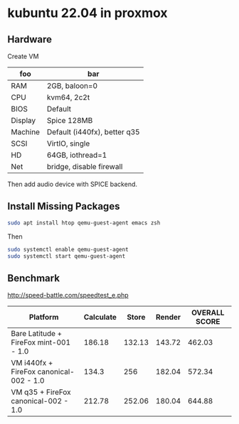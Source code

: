# kubuntu 22.04 in proxmox

## Hardware

Create VM

foo|bar
---|---
RAM|2GB, baloon=0
CPU|kvm64, 2c2t
BIOS|Default
Display|Spice 128MB
Machine|Default (i440fx), better q35
SCSI|VirtIO, single
HD|64GB, iothread=1
Net|bridge, disable firewall

Then add audio device with SPICE backend.


## Install Missing Packages

```sh
sudo apt install htop qemu-guest-agent emacs zsh
```

Then

```sh
sudo systemctl enable qemu-guest-agent
sudo systemctl start qemu-guest-agent
```

## Benchmark

http://speed-battle.com/speedtest_e.php


Platform|Calculate|Store|Render|OVERALL SCORE
--------|---------|-----|------|--
Bare Latitude + FireFox mint-001 - 1.0|186.18|132.13|143.72|462.03
VM i440fx + FireFox canonical-002 - 1.0|134.3|256|182.04|572.34
VM q35 + FireFox canonical-002 - 1.0|212.78|252.06|180.04|644.88
